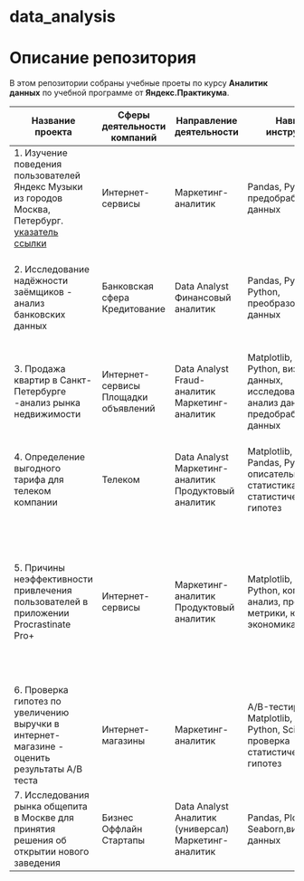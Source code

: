 # data_analysis
# Описание репозитория
В этом репозитории собраны учебные проеты по курсу **Аналитик данных** по учебной программе от **Яндекс.Практикума**.

<table>
  <thead>
    <tr>
      <th>Название проекта</th>
      <th>Сферы деятельности компаний</th>
      <th>Направление деятельности</th>
      <th>Навыки и инструменты</th>
      <th>Задачи проекта</th>
    </tr>
  </thead>
  <tbody>
    <tr>
      <td>1. Изучение поведения пользователей Яндекс Музыки из городов Москва, Петербург.
      <a href="https://github.com/katerina-ash/data_analysis/blob/main/Project_1._Yandex_Music/Project_1_Yandex_Music.ipynb">указатель ссылки</a></td>
      <td>Интернет-сервисы</td>
      <td>Маркетинг-аналитик</td>
      <td>Pandas, Python, предобработка данных</td>
      <td>На основе данных определить активность пользователей в зависимости от дня недели, какие жанры интересны ползователям</td>
    </tr>
    <tr>
      <td>2. Исследование надёжности заёмщиков - анализ банковских данных</td>
      <td>Банковская сфера
      Кредитование</td>
      <td>Data Analyst
        Финансовый аналитик
      </td>
      <td>Pandas, PyMystem3, Python, преобразование данных</td>
      <td>На основе статистики о платёжеспособности клиентов исследовать влияет ли семейное положение и количество детей возврата кредита в срок</td>
    </tr>
    <tr>
      <td>3. Продажа квартир в Санкт-Петербурге -анализ рынка недвижимости</td>
      <td>Интернет-сервисы
        Площадки объявлений</td>
      <td>Data Analyst
        Fraud-аналитик
        Маркетинг-аналитик</td>
      <td>Matplotlib, Pandas, Python, визуализация данных, исследовательский анализ данных, предобработка данных</td>
      <td>Используя данные сервиса Яндекс.Недвижимость, определить рыночную стоимость объектов недвижимости и типичные параметры квартир</td>
    </tr>
    <tr>
      <td>4. Определение выгодного тарифа для телеком компании</td>
      <td>Телеком</td>
      <td>Data Analyst
        Маркетинг-аналитик
        Продуктовый аналитик</td>
      <td>Matplotlib, NumPy, Pandas, Python SciPy, описательная статистика, проверка статистических гипотез</td>
      <td>На основе данных клиентов оператора сотовой связи проанализировать поведение клиентов и поиск оптимального тарифа</td>
    </tr>
    <tr>
      <td>5. Причины неэффективности привлечения пользователей в приложении Procrastinate Pro+</td>
      <td>Интернет-сервисы</td>
      <td>Маркетинг-аналитик
        Продуктовый аналитик</td>
      <td>Matplotlib, Pandas, Python, когортный анализ, продуктовые метрики, юнит-экономика</td>
      <td>На основе данных о посещениях сайта изучить, как люди пользуются продуктом, когда они начинают покупать, сколько денег приносит каждый клиент, когда он окупается, из какого рекламного источника пришел, какие рекламные источники эффективны</td>
    </tr>
    <tr>
      <td>6. Проверка гипотез по увеличению выручки в интернет-магазине - оценить результаты А/В теста</td>
      <td>Интернет-магазины</td>
      <td>Маркетинг-аналитик</td>
      <td>A/B-тестирование, Matplotlib, Pandas, Python, SciPy, проверка статистических гипотез</td>
      <td>Используя данные интернет-магазина приоритезировать гипотезы, произвести оценку результатов A/B-тестирования различными методами</td>
    </tr>
    </tr>
    <tr>
      <td>7. Исследования рынка общепита в Москве для принятия решения об открытии нового заведения</td>
      <td>Бизнес
        Оффлайн
        Стартапы</td>
      <td>Data Analyst
        Аналитик (универсал)
        Маркетинг-аналитик</td>
      <td>Pandas, Plotly, Python, Seaborn,визуализация данных</td>
      <td>Исследование рынка общественного питания на основе открытых данных, подготовка презентации для инвесторов</td>
    </tr>
  </tbody>
</table>
